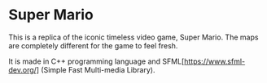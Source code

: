 # Super Mario
This is a replica of the iconic timeless video game, Super Mario. The maps are completely different for the game to feel fresh.

It is made in C++ programming language and SFML[https://www.sfml-dev.org/] (Simple Fast Multi-media Library).
